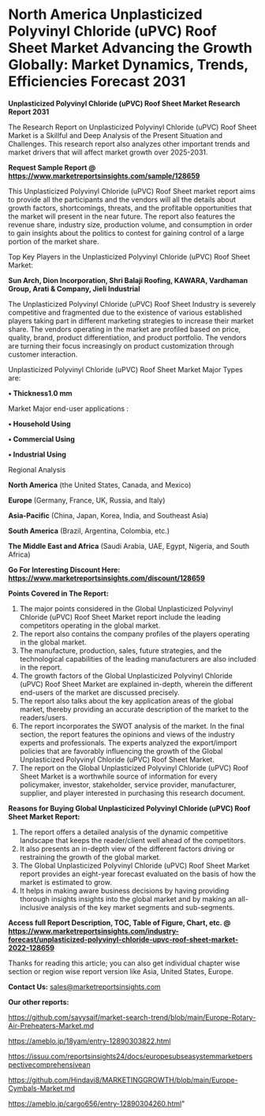 # North America Unplasticized Polyvinyl Chloride (uPVC) Roof Sheet Market Advancing the Growth Globally: Market Dynamics, Trends, Efficiencies Forecast 2031

<strong>Unplasticized Polyvinyl Chloride (uPVC) Roof Sheet Market Research Report 2031</strong>

The Research Report on Unplasticized Polyvinyl Chloride (uPVC) Roof Sheet Market is a Skillful and Deep Analysis of the Present Situation and Challenges. This research report also analyzes other important trends and market drivers that will affect market growth over 2025-2031.

<strong>Request Sample Report @ <a href=https://www.marketreportsinsights.com/sample/128659>https://www.marketreportsinsights.com/sample/128659</a></strong>

This Unplasticized Polyvinyl Chloride (uPVC) Roof Sheet market report aims to provide all the participants and the vendors will all the details about growth factors, shortcomings, threats, and the profitable opportunities that the market will present in the near future. The report also features the revenue share, industry size, production volume, and consumption in order to gain insights about the politics to contest for gaining control of a large portion of the market share.

Top Key Players in the Unplasticized Polyvinyl Chloride (uPVC) Roof Sheet Market:

<strong>Sun Arch, Dion Incorporation, Shri Balaji Roofing, KAWARA, Vardhaman Group, Arati & Company, Jieli Industrial</strong>

The Unplasticized Polyvinyl Chloride (uPVC) Roof Sheet Industry is severely competitive and fragmented due to the existence of various established players taking part in different marketing strategies to increase their market share. The vendors operating in the market are profiled based on price, quality, brand, product differentiation, and product portfolio. The vendors are turning their focus increasingly on product customization through customer interaction.

Unplasticized Polyvinyl Chloride (uPVC) Roof Sheet Market Major Types are:

<strong>• Thickness1.0 mm</strong>

Market Major end-user applications :

<strong>• Household Using

• Commercial Using

• Industrial Using</strong>

Regional Analysis

</u><strong><b>North America</b></strong> (the United States, Canada, and Mexico)

<strong><b>Europe </b></strong>(Germany, France, UK, Russia, and Italy)

<strong><b>Asia-Pacific</b></strong> (China, Japan, Korea, India, and Southeast Asia)

<strong><b>South America</b></strong> (Brazil, Argentina, Colombia, etc.)

<strong><b>The Middle East and Africa</b></strong> (Saudi Arabia, UAE, Egypt, Nigeria, and South Africa)

<strong>Go For Interesting Discount Here: <a href=https://www.marketreportsinsights.com/discount/128659>https://www.marketreportsinsights.com/discount/128659</a></strong>

<strong>Points Covered in The Report:</strong>
<ol>
  <li>The major points considered in the Global Unplasticized Polyvinyl Chloride (uPVC) Roof Sheet Market report include the leading competitors operating in the global market.</li>
  <li>The report also contains the company profiles of the players operating in the global market.</li>
  <li>The manufacture, production, sales, future strategies, and the technological capabilities of the leading manufacturers are also included in the report.</li>
  <li>The growth factors of the Global Unplasticized Polyvinyl Chloride (uPVC) Roof Sheet Market are explained in-depth, wherein the different end-users of the market are discussed precisely.</li>
  <li>The report also talks about the key application areas of the global market, thereby providing an accurate description of the market to the readers/users.</li>
  <li>The report incorporates the SWOT analysis of the market. In the final section, the report features the opinions and views of the industry experts and professionals. The experts analyzed the export/import policies that are favorably influencing the growth of the Global Unplasticized Polyvinyl Chloride (uPVC) Roof Sheet Market.</li>
  <li>The report on the Global Unplasticized Polyvinyl Chloride (uPVC) Roof Sheet Market is a worthwhile source of information for every policymaker, investor, stakeholder, service provider, manufacturer, supplier, and player interested in purchasing this research document.</li>
</ol>
<strong>Reasons for Buying Global Unplasticized Polyvinyl Chloride (uPVC) Roof Sheet Market Report:</strong>

<ol>
  <li>The report offers a detailed analysis of the dynamic competitive landscape that keeps the reader/client well ahead of the competitors.</li>
  <li>It also presents an in-depth view of the different factors driving or restraining the growth of the global market.</li>
  <li>The Global Unplasticized Polyvinyl Chloride (uPVC) Roof Sheet Market report provides an eight-year forecast evaluated on the basis of how the market is estimated to grow.</li>
  <li>It helps in making aware business decisions by having providing thorough insights insights into the global market and by making an all-inclusive analysis of the key market segments and sub-segments.</li>
</ol>
<strong>Access full Report Description, TOC, Table of Figure, Chart, etc. @ <a href=https://www.marketreportsinsights.com/industry-forecast/unplasticized-polyvinyl-chloride-upvc-roof-sheet-market-2022-128659>https://www.marketreportsinsights.com/industry-forecast/unplasticized-polyvinyl-chloride-upvc-roof-sheet-market-2022-128659</a></strong>


Thanks for reading this article; you can also get individual chapter wise section or region wise report version like Asia, United States, Europe.

<strong>Contact Us:</strong>
sales@marketreportsinsights.com

<strong>Our other reports:</strong>

<a href=https://github.com/sayysaif/market-search-trend/blob/main/Europe-Rotary-Air-Preheaters-Market.md>https://github.com/sayysaif/market-search-trend/blob/main/Europe-Rotary-Air-Preheaters-Market.md</a>

<a href=https://ameblo.jp/18yam/entry-12890303822.html>https://ameblo.jp/18yam/entry-12890303822.html</a>

<a href=https://issuu.com/reportsinsights24/docs/europesubseasystemmarketperspectivecomprehensivean>https://issuu.com/reportsinsights24/docs/europesubseasystemmarketperspectivecomprehensivean</a>

<a href=https://github.com/Hindavi8/MARKETINGGROWTH/blob/main/Europe-Cymbals-Market.md>https://github.com/Hindavi8/MARKETINGGROWTH/blob/main/Europe-Cymbals-Market.md</a>

<a href=https://ameblo.jp/cargo656/entry-12890304260.html>https://ameblo.jp/cargo656/entry-12890304260.html</a>"
